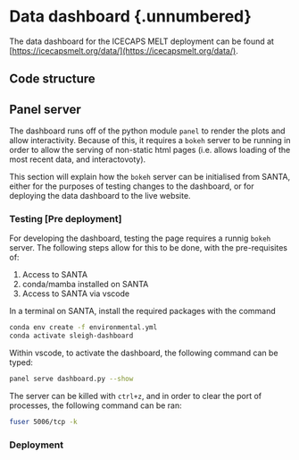# Data dashboard {.unnumbered}

The data dashboard for the ICECAPS MELT deployment can be found at [https://icecapsmelt.org/data/](https://icecapsmelt.org/data/).


## Code structure


## Panel server

The dashboard runs off of the python module `panel` to render the plots and allow interactivity. Because of this, it requires a `bokeh` server to be running in order to allow the serving of non-static html pages (i.e. allows loading of the most recent data, and interactovoty).

This section will explain how the `bokeh` server can be initialised from SANTA, either for the purposes of testing changes to the dashboard, or for deploying the data dashboard to the live website.


### Testing \[Pre deployment\]

For developing the dashboard, testing the page requires a runnig `bokeh` server. The following steps allow for this to be done, with the pre-requisites of:

1. Access to SANTA
2. conda/mamba installed on SANTA
3. Access to SANTA via vscode

In a terminal on SANTA, install the required packages with the command
```bash
conda env create -f environmental.yml
conda activate sleigh-dashboard 
```

Within vscode, to activate the dashboard, the following command can be typed:

```bash
panel serve dashboard.py --show
```

The server can be killed with `ctrl+z`, and in order to clear the port of processes, the following command can be ran:
```bash
fuser 5006/tcp -k
```

### Deployment
